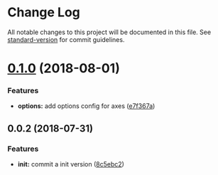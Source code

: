 # Change Log

All notable changes to this project will be documented in this file. See [standard-version](https://github.com/conventional-changelog/standard-version) for commit guidelines.

<a name="0.1.0"></a>
# [0.1.0](https://github.com/jcc2d/jcc2d-axes/compare/v0.0.2...v0.1.0) (2018-08-01)


### Features

* **options:** add options config for axes ([e7f367a](https://github.com/jcc2d/jcc2d-axes/commit/e7f367a))



<a name="0.0.2"></a>
## 0.0.2 (2018-07-31)


### Features

* **init:** commit a init version ([8c5ebc2](https://github.com/jcc2d/jcc2d-axes/commit/8c5ebc2))
